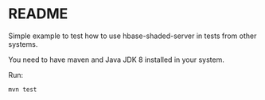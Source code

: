 README
======

Simple example to test how to use hbase-shaded-server in tests from other systems.

You need to have maven and Java JDK 8 installed in your system.

Run:

    mvn test